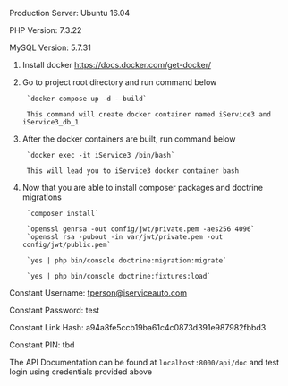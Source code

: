 Production Server: Ubuntu 16.04

PHP Version: 7.3.22

MySQL Version: 5.7.31

1. Install docker
        https://docs.docker.com/get-docker/

2. Go to project root directory and run command below

        `docker-compose up -d --build`

        This command will create docker container named iService3 and iService3_db_1

3. After the docker containers are built, run command below

        `docker exec -it iService3 /bin/bash`

        This will lead you to iService3 docker container bash

4. Now that you are able to install composer packages and doctrine migrations

        `composer install`

        `openssl genrsa -out config/jwt/private.pem -aes256 4096`
        `openssl rsa -pubout -in var/jwt/private.pem -out config/jwt/public.pem`

        `yes | php bin/console doctrine:migration:migrate`

        `yes | php bin/console doctrine:fixtures:load`


Constant Username: tperson@iserviceauto.com

Constant Password: test

Constant Link Hash: a94a8fe5ccb19ba61c4c0873d391e987982fbbd3

Constant PIN: tbd


The API Documentation can be found at `localhost:8000/api/doc` and test login using credentials provided above
